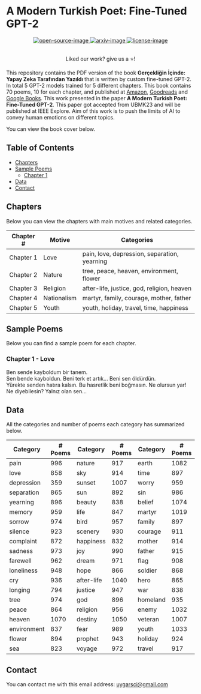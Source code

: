 # A Modern Turkish Poet: Fine-Tuned GPT-2

<div align="center">
    <a href="">
        <img alt="open-source-image"
		src="https://badges.frapsoft.com/os/v1/open-source.svg?v=103">
    </a>
    <a href="https://arxiv.org/abs/tba">
        <img alt="arxiv-image"
		src="https://img.shields.io/badge/arXiv-tba-b31b1b.svg">
    </a>
    <a href="https://github.com/Naereen/StrapDown.js/blob/master/LICENSE">
        <img alt="license-image"
		src="https://badgen.net/github/license/Naereen/Strapdown.js">
    </a>
</div>
<br/>
<div align="center">
    <p>Liked our work? give us a ⭐!</p>
</div>

This repository contains the PDF version of the book **Gerçekliğin İçinde: Yapay Zeka Tarafından Yazıldı** that is written by custom fine-tuned GPT-2. In total 5 GPT-2 models trained for 5 different chapters. This book contains 70 poems, 10 for each chapter, and published at [Amazon](https://www.amazon.com/gp/product/B0BKWMFB3V/ref=x_gr_bb_amazon?ie=UTF8&tag=x_gr_bb_amazon-20&linkCode=as2&camp=1789&creative=9325&creativeASIN=B0BKWMFB3V&SubscriptionId=1MGPYB6YW3HWK55XCGG2), [Goodreads](https://www.goodreads.com/book/show/75427836-ger-ekli-in-i-inde?ac=1&from_search=true&qid=tY5OinoPzb&rank=1) and [Google Books](https://books.google.com.tr/books/about/Gerçekliğin_İçinde.html?id=gumYEAAAQBAJ&redir_esc=y). This work presented in the paper  **A Modern Turkish Poet: Fine-Tuned GPT-2**. This paper got accepted from UBMK23 and will be published at IEEE Explore. Aim of this work is to push the limits of AI to convey human emotions on different topics.

You can view the book cover below.

## Table of Contents
* [Chapters](#chapters)
* [Sample Poems](#sample)
    * [Chapter 1](#chapter1)
* [Data](#Data)
* [Contact](#contact)

## Chapters <a class="anchor" id="chapters"></a>
Below you can view the chapters with main motives and related categories.

| Chapter # | Motive      | Categories                                   |
|-----------|-------------|----------------------------------------------|
| Chapter 1 | Love        | pain, love, depression, separation, yearning |
| Chapter 2 | Nature      | tree, peace, heaven, environment, flower     |
| Chapter 3 | Religion    | after-life, justice, god, religion, heaven   |
| Chapter 4 | Nationalism | martyr, family, courage, mother, father      |
| Chapter 5 | Youth       | youth, holiday, travel, time, happiness      |

## Sample Poems <a class="anchor" id="sample"></a>
Below you can find a sample poem for each chapter.

### Chapter 1 - Love <a class="anchor" id="chapter1"></a>
Ben sende kayboldum bir tanem. \
Sen bende kayboldun. Beni terk et artık... Beni sen öldürdün. \
Yürekte senden hatıra kalsın. Bu hasretlik beni boğmasın. Ne olursun yar! \
Ne diyebilesin? Yalnız olan sen...

## Data <a class="anchor" id="data"></a>
All the categories and number of poems each category has summarized below.

| Category    | \# Poems | Category   | \# Poems | Category | \# Poems |
|-------------|----------|------------|----------|----------|----------|
| pain        | 996      | nature     | 917      | earth    | 1082     |
| love        | 858      | sky        | 914      | time     | 897      |
| depression  | 359      | sunset     | 1007     | worry    | 959      |
| separation  | 865      | sun        | 892      | sin      | 986      |
| yearning    | 896      | beauty     | 838      | belief   | 1074     |
| memory      | 959      | life       | 847      | martyr   | 1019     |
| sorrow      | 974      | bird       | 957      | family   | 897      |
| silence     | 923      | scenery    | 930      | courage  | 911      |
| complaint   | 872      | happiness  | 832      | mother   | 914      |
| sadness     | 973      | joy        | 990      | father   | 915      |
| farewell    | 962      | dream      | 971      | flag     | 908      |
| loneliness  | 948      | hope       | 866      | soldier  | 868      |
| cry         | 936      | after-life | 1040     | hero     | 865      |
| longing     | 794      | justice    | 947      | war      | 838      |
| tree        | 974      | god        | 896      | homeland | 935      |
| peace       | 864      | religion   | 956      | enemy    | 1032     |
| heaven      | 1070     | destiny    | 1050     | veteran  | 1007     |
| environment | 837      | fear       | 989      | youth    | 1033     |
| flower      | 894      | prophet    | 943      | holiday  | 924      |
| sea         | 823      | voyage     | 972      | travel   | 917      |

## Contact <a class="contact" id="contact"></a>
You can contact me with this email address: uygarsci@gmail.com
